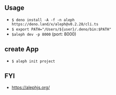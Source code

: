 ## Usage
- `$ deno install -A -f -n aleph https://deno.land/x/aleph@v0.2.28/cli.ts`
- `$ export PATH="/Users/${user}/.deno/bin:$PATH"`
- `$aleph dev -p 8000` (port: 8000)

## create App
- `$ aleph init project`

## FYI
- https://alephjs.org/